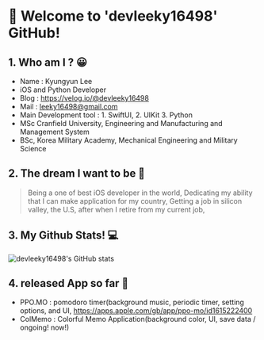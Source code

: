 # 🌈  Welcome to 'devleeky16498' GitHub!

## 1. Who am I ? 😀
- Name : Kyungyun Lee
- iOS and Python Developer
- Blog : https://velog.io/@devleeky16498
- Mail : leeky16498@gmail.com
- Main Development tool : 1. SwiftUI, 2. UIKit 3. Python
- MSc Cranfield University, Engineering and Manufacturing and Management System
- BSc, Korea Military Academy, Mechanical Engineering and Military Science

## 2. The dream I want to be 🔮
> Being a one of best iOS developer in the world,
> Dedicating my ability that I can make application for my country,
> Getting a job in silicon valley, the U.S,  after when I retire from my current job,

## 3. My Github Stats! 💻
![devleeky16498's GitHub stats](https://github-readme-stats.vercel.app/api?username=leeky16498&show_icons=true&theme=radical)

## 4. released App so far 📱
- PPO.MO : pomodoro timer(background music, periodic timer, setting options, and UI, https://apps.apple.com/gb/app/ppo-mo/id1615222400
- ColMemo : Colorful Memo Application(background color, UI, save data / ongoing! now!)
<!--
**leeky16498/leeky16498** is a ✨ _special_ ✨ repository because its `README.md` (this file) appears on your GitHub profile.

Here are some ideas to get you started:

- 🔭 I’m currently working on ...
- 🌱 I’m currently learning ...
- 👯 I’m looking to collaborate on ...
- 🤔 I’m looking for help with ...
- 💬 Ask me about ...
- 📫 How to reach me: ...
- 😄 Pronouns: ...
- ⚡ Fun fact: ...
-->
